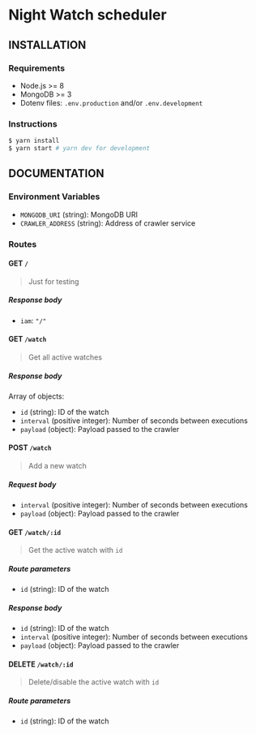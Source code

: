 # Night Watch scheduler

## INSTALLATION

### Requirements

- Node.js >= 8
- MongoDB >= 3
- Dotenv files: `.env.production` and/or `.env.development`

### Instructions

```bash
$ yarn install
$ yarn start # yarn dev for development
```

## DOCUMENTATION

### Environment Variables

- `MONGODB_URI` (string): MongoDB URI
- `CRAWLER_ADDRESS` (string): Address of crawler service

### Routes

#### GET `/`

> Just for testing

##### Response body

- `iam`: `"/"`

#### GET `/watch`

> Get all active watches

##### Response body

Array of objects:

- `id` (string): ID of the watch
- `interval` (positive integer): Number of seconds between executions
- `payload` (object): Payload passed to the crawler

#### POST `/watch`

> Add a new watch

##### Request body

- `interval` (positive integer): Number of seconds between executions
- `payload` (object): Payload passed to the crawler

#### GET `/watch/:id`

> Get the active watch with `id`

##### Route parameters

- `id` (string): ID of the watch

##### Response body

- `id` (string): ID of the watch
- `interval` (positive integer): Number of seconds between executions
- `payload` (object): Payload passed to the crawler

#### DELETE `/watch/:id`

> Delete/disable the active watch with `id`

##### Route parameters

- `id` (string): ID of the watch
